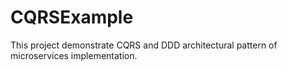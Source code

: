 # CQRSExample
This project demonstrate CQRS and DDD architectural pattern of microservices implementation.
